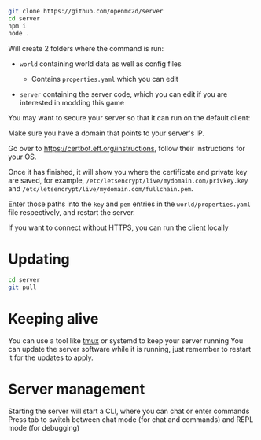 ```sh
git clone https://github.com/openmc2d/server
cd server
npm i
node .
```
Will create 2 folders where the command is run:
- `world` containing world data as well as config files
  - Contains `properties.yaml` which you can edit

- `server` containing the server code, which you can edit if you are interested in modding this game

You may want to secure your server so that it can run on the default client:

Make sure you have a domain that points to your server's IP.

Go over to https://certbot.eff.org/instructions, follow their instructions for your OS.

Once it has finished, it will show you where the certificate and private key are saved, for example, `/etc/letsencrypt/live/mydomain.com/privkey.key` and `/etc/letsencrypt/live/mydomain.com/fullchain.pem`.

Enter those paths into the `key` and `pem` entries in the `world/properties.yaml` file respectively, and restart the server.

If you want to connect without HTTPS, you can run the [client](https://github.com/openmc2d/client) locally

# Updating

```sh
cd server
git pull
```

# Keeping alive

You can use a tool like [tmux](https://linuxize.com/post/getting-started-with-tmux/) or systemd to keep your server running
You can update the server software while it is running, just remember to restart it for the updates to apply.

# Server management

Starting the server will start a CLI, where you can chat or enter commands
Press tab to switch between chat mode (for chat and commands) and REPL mode (for debugging)